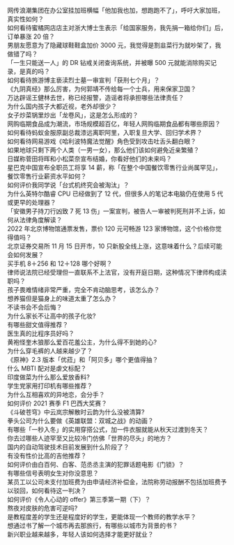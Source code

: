 网传浪潮集团在办公室挂加班横幅「他加我也加，想跑跑不了」，呼吁大家加班，真实性如何？  
如何看待蜜橘网店店主对浙大博士生表示「给国家服务，我先捐一箱给你们」后，订单暴涨 20 倍？  
男朋友愿意为了隐藏球鞋鞋盒加价 3000 元，我觉得是割韭菜行为就吵架了，我做错了吗？  
「一生只能送一人」的 DR 钻戒关闭查询系统，并被曝 500 元就能消除购买记录，是真的吗？  
如何看待旅游博主亵渎烈士墓一审宣判「获刑七个月」？  
《九阴真经》那么厉害，为何郭靖不传给每一个士兵，用来保家卫国？  
万达辟谣王健林去世，称已经报警，造谣者将承担哪些法律责任？  
为什么国内孩子大都近视，老外却很少？  
女子炒菜锅里炒出「龙卷风」，这是怎么形成的？  
网购临期食品成为潮流，市场规模超百亿，年轻人网购临期食品都有哪些原因？  
如何看待蚂蚁金服原副总裁漆远离职阿里，入职复旦大学、回归学术界？  
如何看待网易游戏《哈利波特魔法觉醒》角色受到攻击吐舌头翻白眼？  
如果地球只剩下两个人类（一男一女），那么他们该如何避免近亲繁殖？  
日媒称菅田将晖和小松菜奈宣布结婚，你看好他们的未来吗？  
星巴克中国宣布全职员工将享 14 薪，称「在整个中国餐饮零售行业尚属罕见」，餐饮零售行业薪资水平如何？  
如何评价我同学说「台式机终究会被淘汰」？  
为什么英特尔酷睿 CPU 已经做到了 12 代，但很多人的笔记本电脑仍在使用 5 代或更早的处理器？  
「安徽男子持刀行凶致 7 死 13 伤」一案宣判，被告人一审被判死刑并不上诉，如何从法律角度解读？  
2022 年北京博物馆通票发售，票价 120 元可畅游 123 家博物馆，这个价格你觉得值吗？  
北京证券交易所 11 月 15 日开市，10 只新股全线上涨，这意味着什么？后续可能会如何发展？  
买手机 8＋256 和 12＋128 哪个好啊？  
律师说法院已经受理但一直联系不上法官，没有开庭日期，这种情况下律师构成渎职吗？  
孩子畏难情绪非常严重，完全不肯动脑思考，该怎么办？  
想养猫但是猫身上的味道太重了怎么办？  
不读书会不会后悔？  
为什么家长不让高中的孩子化妆?  
有哪些甜文值得推荐？  
医生真的比程序员好吗？  
黄袍怪奎木狼那么爱百花羞公主，为什么得不到她的心?  
为什么穿毛裤的人越来越少了？  
《原神》2.3 版本「优菈」和「阿贝多」哪个更值得抽？  
什么 MBTI 配对是虐文标配？  
印度做菜为什么那么爱放香料?  
学生党家用打印机有哪些推荐？  
为什么互相喜欢的异地恋，会分手？  
如何评价 2021 赛季 F1 巴西大奖赛？  
《斗破苍穹》中云岚宗解散时云韵为什么没被清算?  
拳头公司为什么要做《英雄联盟：双城之战》的动画？  
有哪些「一秒入冬」的实用穿搭公式，加一件衣服就能从秋天过渡到冬天？  
你去过哪些人迹罕至又比较冷门仿佛「世界的尽头」的地方？  
国内的自动驾驶技术目前发展到什么阶段了？  
有没有性价比高的吉他推荐？  
如何评价由白百何、白客、范丞丞主演的犯罪话题电影《门锁》？  
有哪些信号表明女生对你没意思？  
某员工以公司未支付加班费为由申请经济补偿金，法院称劳动报酬不包括加班费予以驳回，如何看待这一判决？  
如何评价《令人心动的 offer》第三季第一期（下）？  
熬夜对皮肤的危害可逆吗?  
是教程度差的学生还是程度好的学生，更能体现一个教师的教学水平？  
想通过书了解一个城市再去那旅行，有哪些以城市为背景的书？  
新兴职业越来越多，年轻人该如何选择才能更好就业？  
